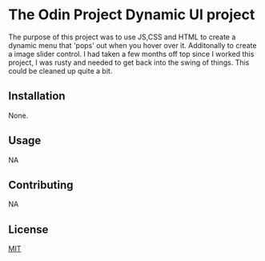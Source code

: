 # The Odin Project Dynamic UI project
The purpose of this project was to use JS,CSS and HTML to create a dynamic menu that 'pops' out when you hover over it. Additonally to create a image slider control. I had taken a few months off top since I worked this project, I was rusty and needed to get back into the swing of things. This could be cleaned up quite a bit.

## Installation
None. 

## Usage
NA

## Contributing
NA

## License
[MIT](https://choosealicense.com/licenses/mit/)